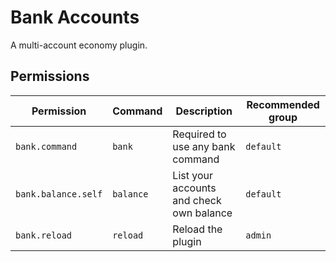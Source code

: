 # Bank Accounts
A multi-account economy plugin.

## Permissions
| Permission          | Command   | Description                              | Recommended group |
|---------------------|-----------|------------------------------------------|-------------------|
| `bank.command`      | `bank`    | Required to use any bank command         | `default`         |
| `bank.balance.self` | `balance` | List your accounts and check own balance | `default`         |
| `bank.reload`       | `reload`  | Reload the plugin                        | `admin`           |